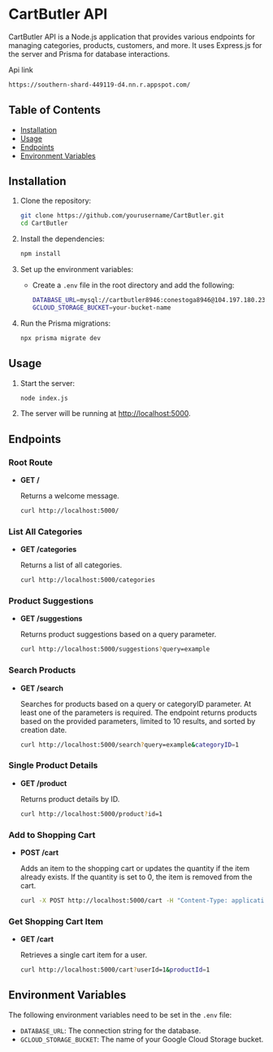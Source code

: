 # CartButler API

CartButler API is a Node.js application that provides various endpoints for managing categories, products, customers, and more. It uses Express.js for the server and Prisma for database interactions.

Api link
```sh
https://southern-shard-449119-d4.nn.r.appspot.com/
```

## Table of Contents

- [Installation](#installation)
- [Usage](#usage)
- [Endpoints](#endpoints)
- [Environment Variables](#environment-variables)

## Installation

1. Clone the repository:

   ```sh
   git clone https://github.com/yourusername/CartButler.git
   cd CartButler
   ```

2. Install the dependencies:
   ```sh
   npm install
   ```

3. Set up the environment variables:
   - Create a `.env` file in the root directory and add the following:
     ```sh
     DATABASE_URL=mysql://cartbutler8946:conestoga8946@104.197.180.231:3306/cartbutler8946
     GCLOUD_STORAGE_BUCKET=your-bucket-name
     ```

4. Run the Prisma migrations:
   ```sh
   npx prisma migrate dev
   ```

## Usage

1. Start the server:
   ```sh
   node index.js
   ```

2. The server will be running at [http://localhost:5000](http://localhost:5000).

## Endpoints

### Root Route
- **GET /**

  Returns a welcome message.

  ```sh
  curl http://localhost:5000/
  ```

### List All Categories
- **GET /categories**

  Returns a list of all categories.

  ```sh
  curl http://localhost:5000/categories
  ```

### Product Suggestions
- **GET /suggestions**

  Returns product suggestions based on a query parameter.

  ```sh
  curl http://localhost:5000/suggestions?query=example
  ```

### Search Products
- **GET /search**

  Searches for products based on a query or categoryID parameter. At least one of the parameters is required. The endpoint returns products based on the provided parameters, limited to 10 results, and sorted by creation date.

  ```sh
  curl http://localhost:5000/search?query=example&categoryID=1
  ```

### Single Product Details
- **GET /product**

  Returns product details by ID.

  ```sh
  curl http://localhost:5000/product?id=1
  ```

### Add to Shopping Cart
- **POST /cart**

  Adds an item to the shopping cart or updates the quantity if the item already exists. If the quantity is set to 0, the item is removed from the cart.

  ```sh
  curl -X POST http://localhost:5000/cart -H "Content-Type: application/json" -d '{"userId": "1", "productId": "1", "quantity": 2}'
  ```

### Get Shopping Cart Item
- **GET /cart**

  Retrieves a single cart item for a user.

  ```sh
  curl http://localhost:5000/cart?userId=1&productId=1
  ```

## Environment Variables

The following environment variables need to be set in the `.env` file:

- `DATABASE_URL`: The connection string for the database.
- `GCLOUD_STORAGE_BUCKET`: The name of your Google Cloud Storage bucket.